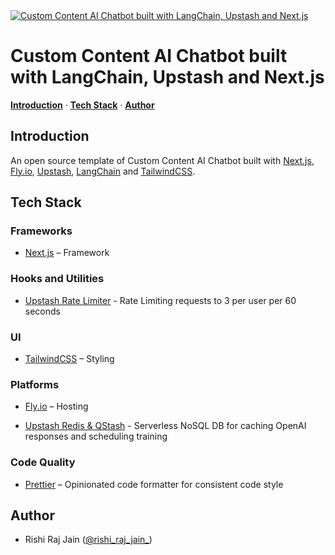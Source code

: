 <a href="https://upstash.com/blog/ai-chatbot-nextjs">
<img alt="Custom Content AI Chatbot built with LangChain, Upstash and Next.js" src="https://upstash.com/blog/ai-chatbot-nextjs/opengraph-image">
</a>

# Custom Content AI Chatbot built with LangChain, Upstash and Next.js
    
<a href="#introduction"><strong>Introduction</strong></a> · <a href="#tech-stack"><strong>Tech Stack</strong></a> · <a href="#author"><strong>Author</strong></a>
<br/>

## Introduction

An open source template of Custom Content AI Chatbot built with [Next.js](https://nextjs.org), [Fly.io](https://fly.io), [Upstash](https://upstash.com), [LangChain](https://js.langchain.com/) and [TailwindCSS](https://tailwindcss.com).

## Tech Stack

### Frameworks

- [Next.js](https://nextjs.org) – Framework

### Hooks and Utilities

- [Upstash Rate Limiter](https://github.com/upstash/ratelimit/) - Rate Limiting requests to 3 per user per 60 seconds

### UI

- [TailwindCSS](https://tailwindcss.com) – Styling

### Platforms

- [Fly.io](https://vercel.com) – Hosting

- [Upstash Redis & QStash](https://upstash.com) - Serverless NoSQL DB for caching OpenAI responses and scheduling training

### Code Quality

- [Prettier](https://prettier.io/) – Opinionated code formatter for consistent code style

## Author

- Rishi Raj Jain ([@rishi_raj_jain_](https://twitter.com/rishi_raj_jain_))
